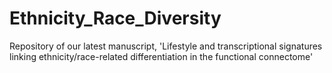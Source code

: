 # Ethnicity_Race_Diversity
Repository of our latest manuscript, 'Lifestyle and transcriptional signatures linking ethnicity/race-related differentiation in the functional connectome'

